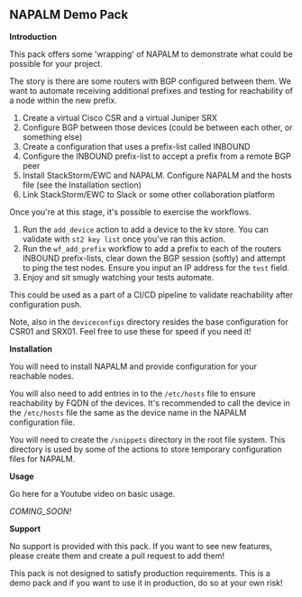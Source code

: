 ## NAPALM Demo Pack

__Introduction__

This pack offers some 'wrapping' of NAPALM to demonstrate what could be possible for your project.

The story is there are some routers with BGP configured between them. We want to automate receiving additional prefixes and testing for reachability of a node within the new prefix.

1.	Create a virtual Cisco CSR and a virtual Juniper SRX
2.	Configure BGP between those devices (could be between each other, or something else)
3.	Create a configuration that uses a prefix-list called INBOUND
4.	Configure the INBOUND prefix-list to accept a prefix from a remote BGP peer
5.	Install StackStorm/EWC and NAPALM. Configure NAPALM and the hosts file (see the Installation section)
6.	Link StackStorm/EWC to Slack or some other collaboration platform

Once you're at this stage, it's possible to exercise the workflows.

1.	Run the `add_device` action to add a device to the kv store. You can validate with `st2 key list` once you've ran this action.
2.	Run the `wf_add_prefix` workflow to add a prefix to each of the routers INBOUND prefix-lists, clear down the BGP session (softly) and attempt to ping the test nodes. Ensure you input an IP address for the `test` field. 
3.	Enjoy and sit smugly watching your tests automate.

This could be used as a part of a CI/CD pipeline to validate reachability after configuration push.

Note, also in the `deviceconfigs` directory resides the base configuration for CSR01 and SRX01. Feel free to use these for speed if you need it!

__Installation__

You will need to install NAPALM and provide configuration for your reachable nodes.

You will also need to add entries in to the `/etc/hosts` file to ensure reachability by FQDN of the devices.
It's recommended to call the device in the `/etc/hosts` file the same as the device name in the NAPALM configuration file.

You will need to create the `/snippets` directory in the root file system. This directory is used by some of the actions to store temporary configuration files for NAPALM.

__Usage__

Go here for a Youtube video on basic usage.

*COMING_SOON!*

__Support__

No support is provided with this pack. If you want to see new features, please create them and create a pull request to add them!

This pack is not designed to satisfy production requirements. This is a demo pack and if you want to use it in production, do so at your own risk!
